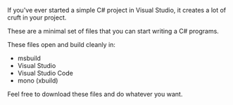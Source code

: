 If you've ever started a simple C# project in Visual Studio, it creates a lot of cruft in your project.

These are a minimal set of files that you can start writing a C# programs.

These files open and build cleanly in:
* msbuild
* Visual Studio
* Visual Studio Code
* mono (xbuild)


Feel free to download these files and do whatever you want.
